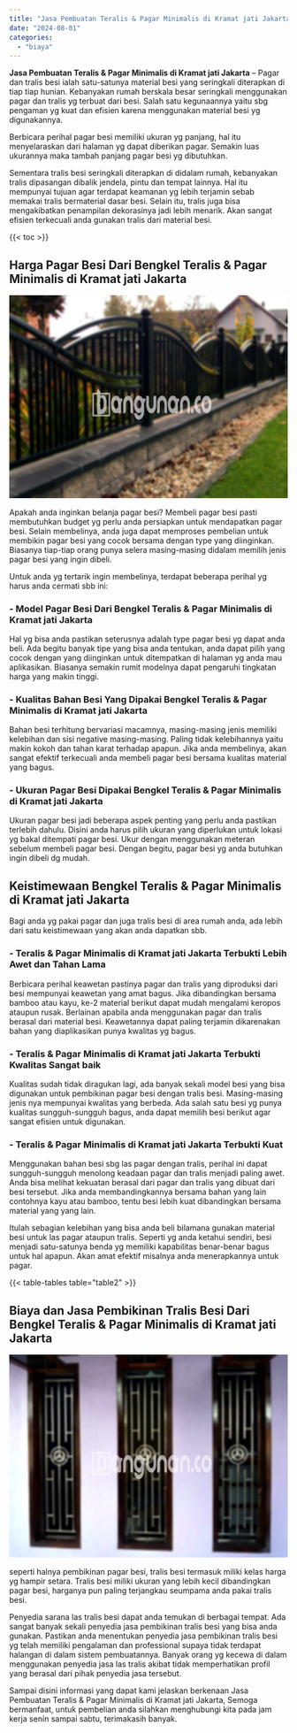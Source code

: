 ```yaml
---
title: "Jasa Pembuatan Teralis & Pagar Minimalis di Kramat jati Jakarta"
date: "2024-08-01"
categories: 
  - "biaya"
---
```


**Jasa Pembuatan Teralis & Pagar Minimalis di Kramat jati Jakarta** – Pagar dan tralis besi ialah satu-satunya material besi yang seringkali diterapkan di tiap tiap hunian. Kebanyakan rumah berskala besar seringkali menggunakan pagar dan tralis yg terbuat dari besi. Salah satu kegunaannya yaitu sbg pengaman yg kuat dan efisien karena menggunakan material besi yg digunakannya.

Berbicara perihal pagar besi memiliki ukuran yg panjang, hal itu menyelaraskan dari halaman yg dapat diberikan pagar. Semakin luas ukurannya maka tambah panjang pagar besi yg dibutuhkan.

Sementara tralis besi seringkali diterapkan di didalam rumah, kebanyakan tralis dipasangan dibalik jendela, pintu dan tempat lainnya. Hal itu mempunyai tujuan agar terdapat keamanan yg lebih terjamin sebab memakai tralis bermaterial dasar besi. Selain itu, tralis juga bisa mengakibatkan penampilan dekorasinya jadi lebih menarik. Akan sangat efisien terkecuali anda gunakan tralis dari material besi.

{{< toc >}}

## Harga Pagar Besi Dari Bengkel Teralis & Pagar Minimalis di Kramat jati Jakarta

![Jasa Pembuatan Teralis & Pagar Minimalis di Kramat jati Jakarta](/images/pagar-minimalis-murah-52.png)

Apakah anda inginkan belanja pagar besi? Membeli pagar besi pasti membutuhkan budget yg perlu anda persiapkan untuk mendapatkan pagar besi. Selain membelinya, anda juga dapat memproses pembelian untuk membikin pagar besi yang cocok bersama dengan type yang diinginkan. Biasanya tiap-tiap orang punya selera masing-masing didalam memilih jenis pagar besi yang ingin dibeli.

Untuk anda yg tertarik ingin membelinya, terdapat beberapa perihal yg harus anda cermati sbb ini:
### \- Model Pagar Besi Dari Bengkel Teralis & Pagar Minimalis di Kramat jati Jakarta

Hal yg bisa anda pastikan seterusnya adalah type pagar besi yg dapat anda beli. Ada begitu banyak tipe yang bisa anda tentukan, anda dapat pilih yang cocok dengan yang diinginkan untuk ditempatkan di halaman yg anda mau aplikasikan. Biasanya semakin rumit modelnya dapat pengaruhi tingkatan harga yang makin tinggi.

### \- Kualitas Bahan Besi Yang Dipakai Bengkel Teralis & Pagar Minimalis di Kramat jati Jakarta

Bahan besi terhitung bervariasi macamnya, masing-masing jenis memiliki kelebihan dan sisi negative masing-masing. Paling tidak kelebihannya yaitu makin kokoh dan tahan karat terhadap apapun. Jika anda membelinya, akan sangat efektif terkecuali anda membeli pagar besi bersama kualitas material yang bagus.

### \- Ukuran Pagar Besi Dipakai Bengkel Teralis & Pagar Minimalis di Kramat jati Jakarta

Ukuran pagar besi jadi beberapa aspek penting yang perlu anda pastikan terlebih dahulu. Disini anda harus pilih ukuran yang diperlukan untuk lokasi yg bakal ditempati pagar besi. Ukur dengan menggunakan meteran sebelum membeli pagar besi. Dengan begitu, pagar besi yg anda butuhkan ingin dibeli dg mudah.

## Keistimewaan Bengkel Teralis & Pagar Minimalis di Kramat jati Jakarta

Bagi anda yg pakai pagar dan juga tralis besi di area rumah anda, ada lebih dari satu keistimewaan yang akan anda dapatkan sbb.

### \- Teralis & Pagar Minimalis di Kramat jati Jakarta Terbukti Lebih Awet dan Tahan Lama

Berbicara perihal keawetan pastinya pagar dan tralis yang diproduksi dari besi mempunyai keawetan yang amat bagus. Jika dibandingkan bersama bamboo atau kayu, ke-2 material berikut dapat mudah mengalami keropos ataupun rusak. Berlainan apabila anda menggunakan pagar dan tralis berasal dari material besi. Keawetannya dapat paling terjamin dikarenakan bahan yang diaplikasikan punya kwalitas yg bagus.

### \- Teralis & Pagar Minimalis di Kramat jati Jakarta Terbukti Kwalitas Sangat baik

Kualitas sudah tidak diragukan lagi, ada banyak sekali model besi yang bisa digunakan untuk pembikinan pagar besi dengan tralis besi. Masing-masing jenis nya mempunyai kwalitas yang berbeda. Ada salah satu besi yg punya kualitas sungguh-sungguh bagus, anda dapat memilih besi berikut agar sangat efisien untuk digunakan.

### \- Teralis & Pagar Minimalis di Kramat jati Jakarta Terbukti Kuat

Menggunakan bahan besi sbg las pagar dengan tralis, perihal ini dapat sungguh-sungguh menolong keadaan pagar dan tralis menjadi paling awet. Anda bisa melihat kekuatan berasal dari pagar dan tralis yang dibuat dari besi tersebut. Jika anda membandingkannya bersama bahan yang lain contohnya kayu atau bamboo, tentu besi lebih kuat dibandingkan bersama material yang yang lain.

Itulah sebagian kelebihan yang bisa anda beli bilamana gunakan material besi untuk las pagar ataupun tralis. Seperti yg anda ketahui sendiri, besi menjadi satu-satunya benda yg memiliki kapabilitas benar-benar bagus untuk hal apapun. Akan amat efektif misalnya anda menerapkannya untuk pagar.

{{< table-tables table="table2" >}}

## Biaya dan Jasa Pembikinan Tralis Besi Dari Bengkel Teralis & Pagar Minimalis di Kramat jati Jakarta

![Jasa Pembuatan Teralis & Pagar Minimalis di Kramat jati Jakarta](/images/teralis-minimalis-murah-40.png)

seperti halnya pembikinan pagar besi, tralis besi termasuk miliki kelas harga yg hampir setara. Tralis besi miliki ukuran yang lebih kecil dibandingkan pagar besi, harganya pun paling terjangkau seumpama anda pakai tralis besi.

Penyedia sarana las tralis besi dapat anda temukan di berbagai tempat. Ada sangat banyak sekali penyedia jasa pembikinan tralis besi yang bisa anda gunakan. Pastikan anda menentukan penyedia jasa pembikinan tralis besi yg telah memiliki pengalaman dan professional supaya tidak terdapat halangan di dalam sistem pembuatannya. Banyak orang yg kecewa di dalam menggunakan penyedia jasa las tralis akibat tidak memperhatikan profil yang berasal dari pihak penyedia jasa tersebut.

Sampai disini informasi yang dapat kami jelaskan berkenaan Jasa Pembuatan Teralis & Pagar Minimalis di Kramat jati Jakarta, Semoga bermanfaat, untuk pembelian anda silahkan menghubungi kita pada jam kerja senin sampai sabtu, terimakasih banyak.
